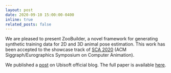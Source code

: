 ```yaml
---
layout: post
date: 2020-09-10 15:00:00-0400
inline: true
related_posts: false
---
```

We are pleased to present ZooBuilder, a novel framework for generating synthetic training data for 2D and 3D animal pose estimation. This work has been accepted to the showcase track of [SCA 2020](http://computeranimation.org/) (ACM Siggraph/Eurographics Symposium on Computer Animation).

 

We published a [post](https://www.ubisoft.com/fr-fr/company/careers/locations/articles/ubisoft-china-ai-data-lab-to-unveil-ai-driven-project-zoobuilder-at-sca-2020-showcase) on Ubisoft official blog. The full paper is available [here](https://arxiv.org/abs/2009.05389).